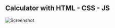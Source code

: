 ## Calculator with HTML - CSS - JS
![Screenshot](https://github.com/mustafaberat/Simple-Calculator/blob/master/Output.png)
